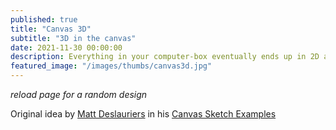 ```yaml
---
published: true
title: "Canvas 3D"
subtitle: "3D in the canvas"
date: 2021-11-30 00:00:00
description: Everything in your computer-box eventually ends up in 2D anyways.
featured_image: "/images/thumbs/canvas3d.jpg"
---
```


<canvas id="canvas" style="width: 100%; height: 46vw;"></canvas>

<script type="module" src="{{ base.url | prepend: site.url }}/scripts/canvas-3d/main.js"></script>

_reload page for a random design_

Original idea by [Matt Deslauriers](https://www.mattdesl.com/) in his [Canvas Sketch Examples](https://github.com/mattdesl/canvas-sketch/blob/master/examples/canvas-geometric-3d.js)
